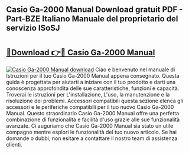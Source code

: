 ## Casio Ga-2000 Manual Download gratuit PDF - Part-BZE Italiano Manuale del proprietario del servizio ISoSJ

# <h2><a href="http://dfa7t0u.blite.top/?on=Casio+Ga-2000+Manual">🔗Download 👉🔴 Casio Ga-2000 Manual</a></h2>

[![Casio Ga-2000 Manual download](https://i.imgur.com/lujVjoI.png)](http://dfa7t0u.blite.top/?on=Casio+Ga-2000+Manual)
Ciao e benvenuto nel manuale di Istruzioni per il tuo Casio Ga-2000 Manual appena consegnato. Questa guida è progettata per aiutarti a iniziare con il tuo prodotto e darti una conoscenza approfondita delle sue caratteristiche, funzioni e capacità. Troverai le istruzioni per L'installazione, L'uso, la manutenzione e la risoluzione dei problemi. Accessori compatibili questa sezione elenca gli accessori e le periferiche compatibili per il tuo nuovo Casio Ga-2000 Manual. Questo straordinario Casio Ga-2000 Manual offre una perfetta combinazione di funzionalità e facilità d'uso grazie alle sue funzionalità avanzate. Ci auguriamo che Casio Ga-2000 Manual sia stato un utile compagno mentre esplori le funzionalità del tuo nuovo articolo. Se hai domande o dubbi, non esitare a contattare il nostro team di assistenza clienti.
